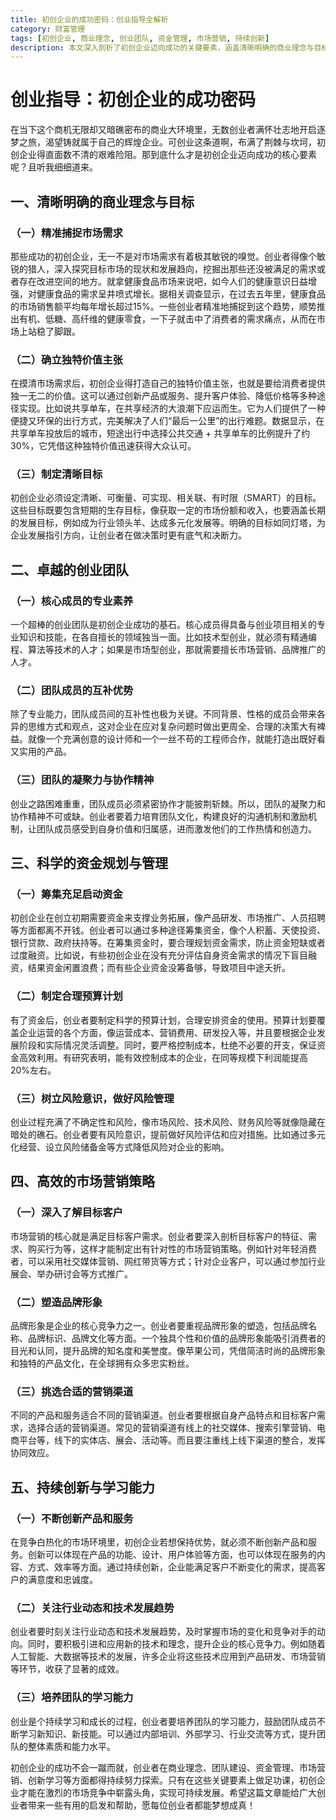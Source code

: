```yaml
---
title: 初创企业的成功密码：创业指导全解析
category: 财富管理
tags: [初创企业, 商业理念, 创业团队, 资金管理, 市场营销, 持续创新]
description: 本文深入剖析了初创企业迈向成功的关键要素，涵盖清晰明确的商业理念与目标、卓越的创业团队构建、科学的资金规划与管理、高效的市场营销策略以及持续创新与学习能力的重要性，为创业者提供全面的指导与启发。
---
```


# 创业指导：初创企业的成功密码

在当下这个商机无限却又暗礁密布的商业大环境里，无数创业者满怀壮志地开启逐梦之旅，渴望铸就属于自己的辉煌企业。可创业这条道啊，布满了荆棘与坎坷，初创企业得直面数不清的艰难险阻。那到底什么才是初创企业迈向成功的核心要素呢？且听我细细道来。

## 一、清晰明确的商业理念与目标
### （一）精准捕捉市场需求
那些成功的初创企业，无一不是对市场需求有着极其敏锐的嗅觉。创业者得像个敏锐的猎人，深入探究目标市场的现状和发展趋向，挖掘出那些还没被满足的需求或者存在改进空间的地方。就拿健康食品市场来说吧，如今人们的健康意识日益增强，对健康食品的需求呈井喷式增长。据相关调查显示，在过去五年里，健康食品的市场销售额平均每年增长超过15%。一些创业者精准地捕捉到这个趋势，顺势推出有机、低糖、高纤维的健康零食，一下子就击中了消费者的需求痛点，从而在市场上站稳了脚跟。

### （二）确立独特价值主张
在摸清市场需求后，初创企业得打造自己的独特价值主张，也就是要给消费者提供独一无二的价值。这可以通过创新产品或服务、提升客户体验、降低价格等多种途径实现。比如说共享单车，在共享经济的大浪潮下应运而生。它为人们提供了一种便捷又环保的出行方式，完美解决了人们“最后一公里”的出行难题。数据显示，在共享单车投放后的城市，短途出行中选择公共交通 + 共享单车的比例提升了约30%，它凭借这种独特价值迅速获得大众认可。

### （三）制定清晰目标
初创企业必须设定清晰、可衡量、可实现、相关联、有时限（SMART）的目标。这些目标既要包含短期的生存目标，像获取一定的市场份额和收入，也要涵盖长期的发展目标，例如成为行业领头羊、达成多元化发展等。明确的目标如同灯塔，为企业发展指引方向，让创业者在做决策时更有底气和决断力。

## 二、卓越的创业团队
### （一）核心成员的专业素养
一个超棒的创业团队是初创企业成功的基石。核心成员得具备与创业项目相关的专业知识和技能，在各自擅长的领域独当一面。比如技术型创业，就必须有精通编程、算法等技术的人才；如果是市场型创业，那就需要擅长市场营销、品牌推广的人才。

### （二）团队成员的互补优势
除了专业能力，团队成员间的互补性也极为关键。不同背景、性格的成员会带来各异的思维方式和观点，这对企业在应对复杂问题时做出更周全、合理的决策大有裨益。就像一个充满创意的设计师和一个一丝不苟的工程师合作，就能打造出既好看又实用的产品。

### （三）团队的凝聚力与协作精神
创业之路困难重重，团队成员必须紧密协作才能披荆斩棘。所以，团队的凝聚力和协作精神不可或缺。创业者要着力培育团队文化，构建良好的沟通机制和激励机制，让团队成员感受到自身价值和归属感，进而激发他们的工作热情和创造力。

## 三、科学的资金规划与管理
### （一）筹集充足启动资金
初创企业在创立初期需要资金来支撑业务拓展，像产品研发、市场推广、人员招聘等方面都离不开钱。创业者可以通过多种途径筹集资金，像个人积蓄、天使投资、银行贷款、政府扶持等。在筹集资金时，要合理规划资金需求，防止资金短缺或者过度融资。比如说，有些初创企业在没有充分评估自身资金需求的情况下盲目融资，结果资金闲置浪费；而有些企业资金没筹备够，导致项目中途夭折。

### （二）制定合理预算计划
有了资金后，创业者要制定科学的预算计划，合理安排资金的使用。预算计划要覆盖企业运营的各个方面，像运营成本、营销费用、研发投入等，并且要根据企业发展阶段和实际情况灵活调整。同时，要严格控制成本，杜绝不必要的开支，保证资金高效利用。有研究表明，能有效控制成本的企业，在同等规模下利润能提高20%左右。

### （三）树立风险意识，做好风险管理
创业过程充满了不确定性和风险，像市场风险、技术风险、财务风险等就像隐藏在暗处的礁石。创业者要有风险意识，提前做好风险评估和应对措施。比如通过多元化经营、设立风险储备金等方式降低风险对企业的影响。

## 四、高效的市场营销策略
### （一）深入了解目标客户
市场营销的核心就是满足目标客户需求。创业者要深入剖析目标客户的特征、需求、购买行为等，这样才能制定出有针对性的市场营销策略。例如针对年轻消费者，可以采用社交媒体营销、网红带货等方式；针对企业客户，可以通过参加行业展会、举办研讨会等方式推广。

### （二）塑造品牌形象
品牌形象是企业的核心竞争力之一。创业者要重视品牌形象的塑造，包括品牌名称、品牌标识、品牌文化等方面。一个独具个性和价值的品牌形象能吸引消费者的目光和认同，提升品牌的知名度和美誉度。像苹果公司，凭借简洁时尚的品牌形象和独特的产品文化，在全球拥有众多忠实粉丝。

### （三）挑选合适的营销渠道
不同的产品和服务适合不同的营销渠道。创业者要根据自身产品特点和目标客户需求，选择合适的营销渠道。常见的营销渠道有线上的社交媒体、搜索引擎营销、电商平台等，线下的实体店、展会、活动等。而且要注重线上线下渠道的整合，发挥协同效应。

## 五、持续创新与学习能力
### （一）不断创新产品和服务
在竞争白热化的市场环境里，初创企业若想保持优势，就必须不断创新产品和服务。创新可以体现在产品的功能、设计、用户体验等方面，也可以体现在服务的内容、方式、效率等方面。通过持续创新，企业能满足客户不断变化的需求，提高客户的满意度和忠诚度。

### （二）关注行业动态和技术发展趋势
创业者要时刻关注行业动态和技术发展趋势，及时掌握市场的变化和竞争对手的动向。同时，要积极引进和应用新的技术和理念，提升企业的核心竞争力。例如随着人工智能、大数据等技术的发展，许多企业将这些技术应用到产品研发、市场营销等环节，收获了显著的成效。

### （三）培养团队的学习能力
创业是个持续学习和成长的过程，创业者要培养团队的学习能力，鼓励团队成员不断学习新知识、新技能。可以通过内部培训、外部学习、行业交流等方式，提升团队的整体素质和能力水平。

初创企业的成功不会一蹴而就，创业者在商业理念、团队建设、资金管理、市场营销、创新学习等方面都得持续努力探索。只有在这些关键要素上做足功课，初创企业才能在激烈的市场竞争中崭露头角，实现可持续发展。希望这篇文章能给广大创业者带来一些有用的启发和帮助，愿每位创业者都能梦想成真！
